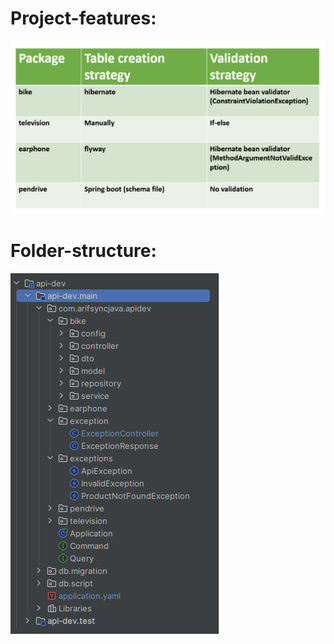 Project-features:
===
![project-features.PNG](project-features.PNG)

Folder-structure:
===
![folder-structure.PNG](folder-structure.PNG)